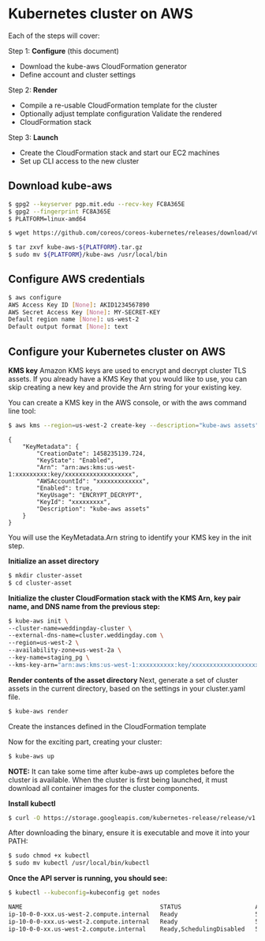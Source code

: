 # Kubernetes cluster on AWS
Each of the steps will cover:

Step 1: **Configure** (this document)

 - Download the kube-aws CloudFormation generator
 - Define account and cluster settings

Step 2: **Render**

 - Compile a re-usable CloudFormation template for the cluster
 -    Optionally adjust template configuration Validate the rendered
 -    CloudFormation stack

Step 3: **Launch**

 - Create the CloudFormation stack and start our EC2 machines 
 - Set up CLI   access to the new cluster

## Download kube-aws
```bash
$ gpg2 --keyserver pgp.mit.edu --recv-key FC8A365E
$ gpg2 --fingerprint FC8A365E
$ PLATFORM=linux-amd64

$ wget https://github.com/coreos/coreos-kubernetes/releases/download/v0.8.1/kube-aws-linux-amd64.tar.gz

$ tar zxvf kube-aws-${PLATFORM}.tar.gz
$ sudo mv ${PLATFORM}/kube-aws /usr/local/bin
```
## Configure AWS credentials

```bash
$ aws configure
AWS Access Key ID [None]: AKID1234567890
AWS Secret Access Key [None]: MY-SECRET-KEY
Default region name [None]: us-west-2
Default output format [None]: text
```

## Configure your Kubernetes cluster on AWS

**KMS key**
Amazon KMS keys are used to encrypt and decrypt cluster TLS assets. If you already have a KMS Key that you would like to use, you can skip creating a new key and provide the Arn string for your existing key.

You can create a KMS key in the AWS console, or with the aws command line tool:

```bash
$ aws kms --region=us-west-2 create-key --description="kube-aws assets"
```

```text
{
    "KeyMetadata": {
        "CreationDate": 1458235139.724,
        "KeyState": "Enabled",
        "Arn": "arn:aws:kms:us-west-1:xxxxxxxxx:key/xxxxxxxxxxxxxxxxxxx",
        "AWSAccountId": "xxxxxxxxxxxxx",
        "Enabled": true,
        "KeyUsage": "ENCRYPT_DECRYPT",
        "KeyId": "xxxxxxxxx",
        "Description": "kube-aws assets"
    }
}
```
You will use the KeyMetadata.Arn string to identify your KMS key in the init step.


**Initialize an asset directory**
```bash
$ mkdir cluster-asset
$ cd cluster-asset
```

**Initialize the cluster CloudFormation stack with the KMS Arn, key pair name, and DNS name from the previous step:**

```bash
$ kube-aws init \
--cluster-name=weddingday-cluster \
--external-dns-name=cluster.weddingday.com \
--region=us-west-2 \
--availability-zone=us-west-2a \
--key-name=staging_pg \
--kms-key-arn="arn:aws:kms:us-west-1:xxxxxxxxxx:key/xxxxxxxxxxxxxxxxxxx"
```	

**Render contents of the asset directory**
Next, generate a set of cluster assets in the current directory, based on the settings in your cluster.yaml file.

```bash
$ kube-aws render
```
Create the instances defined in the CloudFormation template

Now for the exciting part, creating your cluster:
```bash
$ kube-aws up
```
**NOTE:** It can take some time after kube-aws up completes before the cluster is available. When the cluster is first being launched, it must download all container images for the cluster components.

**Install kubectl**

```bash
$ curl -O https://storage.googleapis.com/kubernetes-release/release/v1.3.4/bin/linux/amd64/kubectl
```
After downloading the binary, ensure it is executable and move it into your PATH:
```bash
$ sudo chmod +x kubectl
$ sudo mv kubectl /usr/local/bin/kubectl
```

**Once the API server is running, you should see:**
```bash
$ kubectl --kubeconfig=kubeconfig get nodes

NAME                                       STATUS                     AGE
ip-10-0-0-xxx.us-west-2.compute.internal   Ready                      5m
ip-10-0-0-xxx.us-west-2.compute.internal   Ready                      5m
ip-10-0-0-xx.us-west-2.compute.internal    Ready,SchedulingDisabled   5m
```
